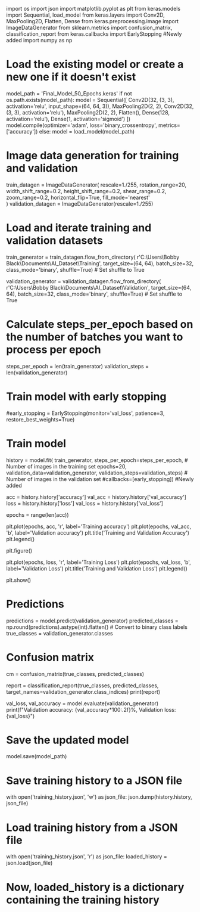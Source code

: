 import os
import json
import matplotlib.pyplot as plt
from keras.models import Sequential, load_model
from keras.layers import Conv2D, MaxPooling2D, Flatten, Dense
from keras.preprocessing.image import ImageDataGenerator
from sklearn.metrics import confusion_matrix, classification_report
from keras.callbacks import EarlyStopping #Newly added
import numpy as np

# Load the existing model or create a new one if it doesn't exist
model_path = 'Final_Model_50_Epochs.keras'
if not os.path.exists(model_path):
    model = Sequential([
        Conv2D(32, (3, 3), activation='relu', input_shape=(64, 64, 3)),
        MaxPooling2D(2, 2),
        Conv2D(32, (3, 3), activation='relu'),
        MaxPooling2D(2, 2),
        Flatten(),
        Dense(128, activation='relu'),
        Dense(1, activation='sigmoid')
    ])
    model.compile(optimizer='adam', loss='binary_crossentropy', metrics=['accuracy'])
else:
    model = load_model(model_path)

# Image data generation for training and validation
train_datagen = ImageDataGenerator(
    rescale=1./255,
    rotation_range=20,
    width_shift_range=0.2,
    height_shift_range=0.2,
    shear_range=0.2,
    zoom_range=0.2,
    horizontal_flip=True,
    fill_mode='nearest'                                  
)
validation_datagen = ImageDataGenerator(rescale=1./255)


# Load and iterate training and validation datasets
train_generator = train_datagen.flow_from_directory(
    r'C:\Users\Bobby Black\Documents\AI_Dataset\Training',
    target_size=(64, 64),
    batch_size=32,
    class_mode='binary',
    shuffle=True)  # Set shuffle to True

validation_generator = validation_datagen.flow_from_directory(
    r'C:\Users\Bobby Black\Documents\AI_Dataset\Validation',
    target_size=(64, 64),
    batch_size=32,
    class_mode='binary',
    shuffle=True)  # Set shuffle to True

# Calculate steps_per_epoch based on the number of batches you want to process per epoch
steps_per_epoch = len(train_generator)
validation_steps = len(validation_generator)



# Train model with early stopping
#early_stopping = EarlyStopping(monitor='val_loss', patience=3, restore_best_weights=True)



# Train model
history = model.fit(
    train_generator,
    steps_per_epoch=steps_per_epoch,  # Number of images in the training set
    epochs=20,
    validation_data=validation_generator,
    validation_steps=validation_steps)  # Number of images in the validation set
    #callbacks=[early_stopping]) #Newly added

acc = history.history['accuracy']
val_acc = history.history['val_accuracy']
loss = history.history['loss']
val_loss = history.history['val_loss']

epochs = range(len(acc))

plt.plot(epochs, acc, 'r', label='Training accuracy')
plt.plot(epochs, val_acc, 'b', label='Validation accuracy')
plt.title('Training and Validation Accuracy')
plt.legend()

plt.figure()

plt.plot(epochs, loss, 'r', label='Training Loss')
plt.plot(epochs, val_loss, 'b', label='Validation Loss')
plt.title('Training and Validation Loss')
plt.legend()

plt.show()



# Predictions
predictions = model.predict(validation_generator)
predicted_classes = np.round(predictions).astype(int).flatten()  # Convert to binary class labels
true_classes = validation_generator.classes

# Confusion matrix
cm = confusion_matrix(true_classes, predicted_classes)


report = classification_report(true_classes, predicted_classes, target_names=validation_generator.class_indices)
print(report)


val_loss, val_accuracy = model.evaluate(validation_generator)
print(f"Validation accuracy: {val_accuracy*100:.2f}%, Validation loss: {val_loss}")


# Save the updated model
model.save(model_path)

# Save training history to a JSON file
with open('training_history.json', 'w') as json_file:
    json.dump(history.history, json_file)


# Load training history from a JSON file
with open('training_history.json', 'r') as json_file:
    loaded_history = json.load(json_file)

# Now, loaded_history is a dictionary containing the training history

